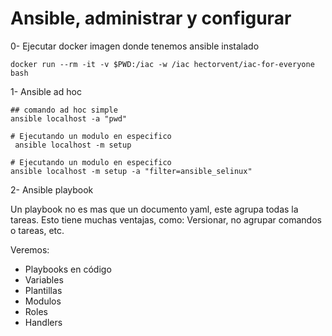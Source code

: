 # Ansible, administrar y configurar 

0- Ejecutar docker imagen donde tenemos ansible instalado
```
docker run --rm -it -v $PWD:/iac -w /iac hectorvent/iac-for-everyone bash
```

1- Ansible ad hoc 
```shell
## comando ad hoc simple
ansible localhost -a "pwd"
```

```shell
# Ejecutando un modulo en especifico
 ansible localhost -m setup
```

```shell
# Ejecutando un modulo en especifico
ansible localhost -m setup -a "filter=ansible_selinux"
```

2- Ansible playbook

Un playbook no es mas que un documento yaml, este agrupa todas la tareas. Esto tiene muchas ventajas, como: Versionar, no agrupar comandos o tareas, etc. 

Veremos:
* Playbooks en código
* Variables
* Plantillas
* Modulos
* Roles
* Handlers



